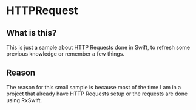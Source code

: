 # HTTPRequest

## What is this?
This is just a sample about HTTP Requests done in Swift, to refresh some previous knowledge or remember a few things.

## Reason
The reason for this small sample is because most of the time I am in a project that already have HTTP Requests setup or the requests are done using RxSwift.
